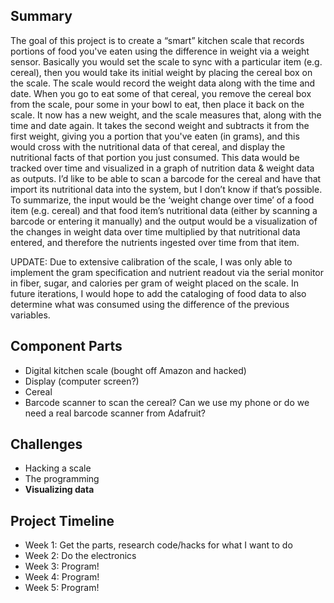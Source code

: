 ## Summary
The goal of this project is to create a “smart” kitchen scale that records portions of food you've eaten using the difference in weight via a weight sensor. Basically you would set the scale to sync with a particular item (e.g. cereal), then you would take its initial weight by placing the cereal box on the scale. The scale would record the weight data along with the time and date. When you go to eat some of that cereal, you remove the cereal box from the scale, pour some in your bowl to eat, then place it back on the scale. It now has a new weight, and the scale measures that, along with the time and date again. It takes the second weight and subtracts it from the first weight, giving you a portion that you've eaten (in grams), and this would cross with the nutritional data of that cereal, and display the nutritional facts of that portion you just consumed. This data would be tracked over time and visualized in a graph of nutrition data & weight data as outputs. I’d like to be able to scan a barcode for the cereal and have that import its nutritional data into the system, but I don’t know if that’s possible.
	To summarize, the input would be the ‘weight change over time’ of a food item (e.g. cereal) and that food item’s nutritional data (either by scanning a barcode or entering it manually) and the output would be a visualization of the changes in weight data over time multiplied by that nutritional data entered, and therefore the nutrients ingested over time from that item.
	
UPDATE:
Due to extensive calibration of the scale, I was only able to implement the gram specification and nutrient readout via the serial monitor in fiber, sugar, and calories per gram of weight placed on the scale. In future iterations, I would hope to add the cataloging of food data to also determine what was consumed using the difference of the previous variables.


## Component Parts
- Digital kitchen scale (bought off Amazon and hacked)
- Display (computer screen?)
- Cereal
- Barcode scanner to scan the cereal? Can we use my phone or do we need a real barcode scanner from Adafruit?


## Challenges
- Hacking a scale
- The programming
- **Visualizing data**


## Project Timeline
- Week 1: Get the parts, research code/hacks for what I want to do
- Week 2: Do the electronics
- Week 3: Program!
- Week 4: Program!
- Week 5: Program!
